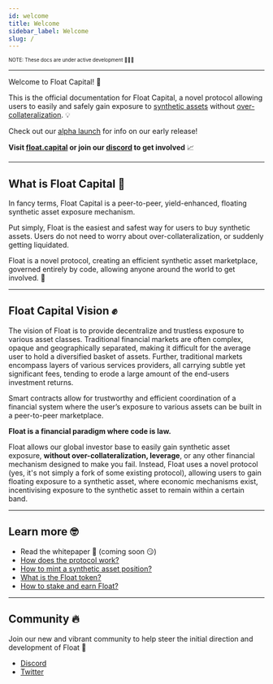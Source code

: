 ```yaml
---
id: welcome
title: Welcome
sidebar_label: Welcome
slug: /
---
```


<sub><sup> NOTE: These docs are under active development 👷‍♀️👷 </sup></sub>

---

Welcome to Float Capital! 👋

This is the official documentation for Float Capital, a novel protocol allowing users to easily and safely gain exposure to [synthetic assets](/docs/faqs#what-is-a-synthetic-asset) without [over-collateralization](https://www.investopedia.com/terms/o/overcollateralization.asp). 💡<!-- TODO  add link to over-collateralization definition-->

Check out our [alpha launch](/docs/alpha) for info on our early release!

**Visit [float.capital](https://float.capital) or join our [discord](https://discord.gg/qesr2KZAhn) to get involved** 📈

---

## What is Float Capital 🤔

In fancy terms, Float Capital is a peer-to-peer, yield-enhanced, floating synthetic asset exposure mechanism.

Put simply, Float is the easiest and safest way for users to buy synthetic assets. Users do not need to worry about over-collateralization, or suddenly getting liquidated.

Float is a novel protocol, creating an efficient synthetic asset marketplace, governed entirely by code, allowing anyone around the world to get involved. 🚀

---

## Float Capital Vision ✊

The vision of Float is to provide decentralize and trustless exposure to various asset classes. Traditional financial markets are often complex, opaque and geographically separated, making it difficult for the average user to hold a diversified basket of assets. Further, traditional markets encompass layers of various services providers, all carrying subtle yet significant fees, tending to erode a large amount of the end-users investment returns.

Smart contracts allow for trustworthy and efficient coordination of a financial system where the user’s exposure to various assets can be built in a peer-to-peer marketplace.

**Float is a financial paradigm where code is law.**

Float allows our global investor base to easily gain synthetic asset exposure, **without over-collateralization, leverage**, or any other financial mechanism designed to make you fail. Instead, Float uses a novel protocol (yes, it's not simply a fork of some existing protocol), allowing users to gain floating exposure to a synthetic asset, where economic mechanisms exist, incentivising exposure to the synthetic asset to remain within a certain band.

---

## Learn more 🤓

- Read the whitepaper 📄 (coming soon 😏)
- [How does the protocol work?](/docs/overview)
- [How to mint a synthetic asset position?](/docs/mint)
- [What is the Float token?](/docs/float-token)
- [How to stake and earn Float?](/docs/stake)

---

## Community 🔥

Join our new and vibrant community to help steer the initial direction and development of Float 💃

- [Discord](https://discord.gg/qesr2KZAhn)
- [Twitter](https://twitter.com/float_capital)
